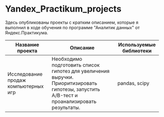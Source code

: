 # Yandex_Practikum_projects

Здесь опубликованы проекты с кратким описанием, которые я выполнил в ходе обучения по программе "Аналитик данных" от Яндекс.Практикума.

| Название проекта | Описание | Используемые библиотеки |
| --- | --- | --- |
| Исследование продаж компьютерных игр |Необходимо подготовить список гипотез для увеличения выручки. Приоритизировать гипотезы, запустить A/B-тест и проанализировать результаты.  | pandas, scipy |
